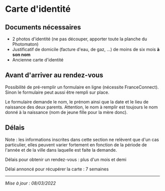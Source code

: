 # Carte d'identité

## Documents nécessaires

- 2 photos d'identité (ne pas découper, apporter toute la planche du Photomaton)
- Justificatif de domicile (facture d'eau, de gaz, ...) de moins de six mois **à son nom**
- Ancienne carte d'identité

## Avant d'arriver au rendez-vous

Possibilité de pré-remplir un formulaire en ligne (nécessite FranceConnect). Sinon le formulaire peut aussi être rempli sur place.

Le formulaire demande le nom, le prénom ainsi que la date et le lieu de naissance des deux parents. Attention, le nom à remplir est toujours le nom donné à la naissance (nom de jeune fille pour la mère donc).

## Délais

Note : les informations inscrites dans cette section ne relèvent que d'un cas particulier, elles peuvent varier fortement en fonction de la période de l'année et de la ville dans laquelle est faite la demande.

Délais pour obtenir un rendez-vous : plus d'un mois et demi

Délai annoncé pour récupérer la carte : 7 semaines


-------------------

*Mise à jour : 08/03/2022*

